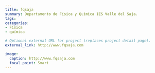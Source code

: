 ```yaml
---
title: fqsaja
summary: Departamento de Física y Química IES Valle del Saja.
tags:
categories:
- Física
- química

# Optional external URL for project (replaces project detail page).
external_link: http://www.fqsaja.com

image:
  caption: http://www.fqsaja.com
  focal_point: Smart
---
```

